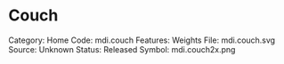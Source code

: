 # Couch

Category: Home
Code: mdi.couch
Features: Weights
File: mdi.couch.svg
Source: Unknown
Status: Released
Symbol: mdi.couch2x.png
